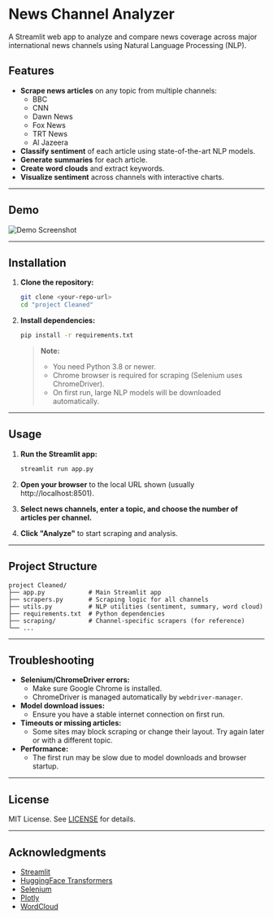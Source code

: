 # News Channel Analyzer

A Streamlit web app to analyze and compare news coverage across major international news channels using Natural Language Processing (NLP).

## Features

- **Scrape news articles** on any topic from multiple channels:
  - BBC
  - CNN
  - Dawn News
  - Fox News
  - TRT News
  - Al Jazeera
- **Classify sentiment** of each article using state-of-the-art NLP models.
- **Generate summaries** for each article.
- **Create word clouds** and extract keywords.
- **Visualize sentiment** across channels with interactive charts.

---

## Demo

![Demo Screenshot](demo.png) <!-- Add a screenshot if available -->

---

## Installation

1. **Clone the repository:**
   ```bash
   git clone <your-repo-url>
   cd "project Cleaned"
   ```

2. **Install dependencies:**
   ```bash
   pip install -r requirements.txt
   ```

   > **Note:**
   > - You need Python 3.8 or newer.
   > - Chrome browser is required for scraping (Selenium uses ChromeDriver).
   > - On first run, large NLP models will be downloaded automatically.

---

## Usage

1. **Run the Streamlit app:**
   ```bash
   streamlit run app.py
   ```

2. **Open your browser** to the local URL shown (usually http://localhost:8501).

3. **Select news channels, enter a topic, and choose the number of articles per channel.**

4. **Click "Analyze"** to start scraping and analysis.

---

## Project Structure

```
project Cleaned/
├── app.py            # Main Streamlit app
├── scrapers.py       # Scraping logic for all channels
├── utils.py          # NLP utilities (sentiment, summary, word cloud)
├── requirements.txt  # Python dependencies
├── scraping/         # Channel-specific scrapers (for reference)
└── ...
```

---

## Troubleshooting

- **Selenium/ChromeDriver errors:**
  - Make sure Google Chrome is installed.
  - ChromeDriver is managed automatically by `webdriver-manager`.
- **Model download issues:**
  - Ensure you have a stable internet connection on first run.
- **Timeouts or missing articles:**
  - Some sites may block scraping or change their layout. Try again later or with a different topic.
- **Performance:**
  - The first run may be slow due to model downloads and browser startup.

---

## License

MIT License. See [LICENSE](LICENSE) for details.

---

## Acknowledgments

- [Streamlit](https://streamlit.io/)
- [HuggingFace Transformers](https://huggingface.co/transformers/)
- [Selenium](https://www.selenium.dev/)
- [Plotly](https://plotly.com/python/)
- [WordCloud](https://github.com/amueller/word_cloud) 